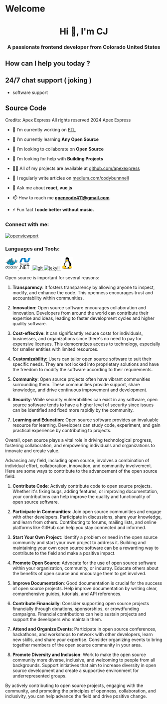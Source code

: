 # Welcome

<h1 align="center">Hi 👋, I'm CJ</h1>
<h3 align="center">A passionate frontend developer from Colorado United States</h3>

## How can I help you today ?
## 24/7 chat support ( joking )

+ software support

## Source Code
Credits: Apex Express
<reserved> All rights reserved 2024 Apex Express

- 🔭 I’m currently working on [FTL](github.com/Apexexpress/FTL)

- 🌱 I’m currently learning **Any Open Source**

- 👯 I’m looking to collaborate on **Open Source**

- 🤝 I’m looking for help with **Building Projects**

- 👨‍💻 All of my projects are available at [github.com/apexexpress](github.com/apexexpress)

- 📝 I regularly write articles on [medium.com/codybunnnell](medium.com/codybunnnell)

- 💬 Ask me about **react, vue js**

- 📫 How to reach me **opencode411@gmail.com**

- ⚡ Fun fact **I code better without music.**

<h3 align="left">Connect with me:</h3>
<p align="left">
<a href="https://twitter.com/openviewport" target="blank"><img align="center" src="https://raw.githubusercontent.com/rahuldkjain/github-profile-readme-generator/master/src/images/icons/Social/twitter.svg" alt="openviewport" height="30" width="40" /></a>
</p>

<h3 align="left">Languages and Tools:</h3>
<p align="left"> <a href="https://www.docker.com/" target="_blank" rel="noreferrer"> <img src="https://raw.githubusercontent.com/devicons/devicon/master/icons/docker/docker-original-wordmark.svg" alt="docker" width="40" height="40"/> </a> <a href="https://dotnet.microsoft.com/" target="_blank" rel="noreferrer"> <img src="https://raw.githubusercontent.com/devicons/devicon/master/icons/dot-net/dot-net-original-wordmark.svg" alt="dotnet" width="40" height="40"/> </a> <a href="https://git-scm.com/" target="_blank" rel="noreferrer"> <img src="https://www.vectorlogo.zone/logos/git-scm/git-scm-icon.svg" alt="git" width="40" height="40"/> </a> <a href="https://jekyllrb.com/" target="_blank" rel="noreferrer"> <img src="https://www.vectorlogo.zone/logos/jekyllrb/jekyllrb-icon.svg" alt="jekyll" width="40" height="40"/> </a> <a href="https://www.linux.org/" target="_blank" rel="noreferrer"> <img src="https://raw.githubusercontent.com/devicons/devicon/master/icons/linux/linux-original.svg" alt="linux" width="40" height="40"/> </a> </p>


Open source is important for several reasons:

1. **Transparency**: It fosters transparency by allowing anyone to inspect, modify, and enhance the code. This openness encourages trust and accountability within communities.

2. **Innovation**: Open source software encourages collaboration and innovation. Developers from around the world can contribute their expertise and ideas, leading to faster development cycles and higher quality software.

3. **Cost-effective**: It can significantly reduce costs for individuals, businesses, and organizations since there's no need to pay for expensive licenses. This democratizes access to technology, especially for smaller entities with limited resources.

4. **Customizability**: Users can tailor open source software to suit their specific needs. They are not locked into proprietary solutions and have the freedom to modify the software according to their requirements.

5. **Community**: Open source projects often have vibrant communities surrounding them. These communities provide support, share knowledge, and drive continuous improvement and development.

6. **Security**: While security vulnerabilities can exist in any software, open source software tends to have a higher level of security since issues can be identified and fixed more rapidly by the community.

7. **Learning and Education**: Open source software provides an invaluable resource for learning. Developers can study code, experiment, and gain practical experience by contributing to projects.

Overall, open source plays a vital role in driving technological progress, fostering collaboration, and empowering individuals and organizations to innovate and create value.

Advancing any field, including open source, involves a combination of individual effort, collaboration, innovation, and community involvement. Here are some ways to contribute to the advancement of the open source field:

1. **Contribute Code**: Actively contribute code to open source projects. Whether it's fixing bugs, adding features, or improving documentation, your contributions can help improve the quality and functionality of open source software.

2. **Participate in Communities**: Join open source communities and engage with other developers. Participate in discussions, share your knowledge, and learn from others. Contributing to forums, mailing lists, and online platforms like GitHub can help you stay connected and informed.

3. **Start Your Own Project**: Identify a problem or need in the open source community and start your own project to address it. Building and maintaining your own open source software can be a rewarding way to contribute to the field and make a positive impact.

4. **Promote Open Source**: Advocate for the use of open source software within your organization, community, or industry. Educate others about the benefits of open source and encourage them to get involved.

5. **Improve Documentation**: Good documentation is crucial for the success of open source projects. Help improve documentation by writing clear, comprehensive guides, tutorials, and API references.

6. **Contribute Financially**: Consider supporting open source projects financially through donations, sponsorships, or crowdfunding campaigns. Financial contributions can help sustain projects and support the developers who maintain them.

7. **Attend and Organize Events**: Participate in open source conferences, hackathons, and workshops to network with other developers, learn new skills, and share your expertise. Consider organizing events to bring together members of the open source community in your area.

8. **Promote Diversity and Inclusion**: Work to make the open source community more diverse, inclusive, and welcoming to people from all backgrounds. Support initiatives that aim to increase diversity in open source development and create a supportive environment for underrepresented groups.

By actively contributing to open source projects, engaging with the community, and promoting the principles of openness, collaboration, and inclusivity, you can help advance the field and drive positive change.
